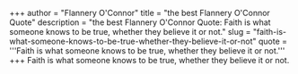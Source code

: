 +++
author = "Flannery O'Connor"
title = "the best Flannery O'Connor Quote"
description = "the best Flannery O'Connor Quote: Faith is what someone knows to be true, whether they believe it or not."
slug = "faith-is-what-someone-knows-to-be-true-whether-they-believe-it-or-not"
quote = '''Faith is what someone knows to be true, whether they believe it or not.'''
+++
Faith is what someone knows to be true, whether they believe it or not.
